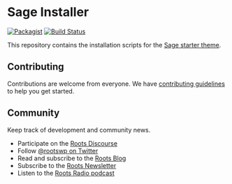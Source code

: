 # Sage Installer
[![Packagist](https://img.shields.io/packagist/vpre/roots/sage-installer.svg?style=flat-square)](https://packagist.org/packages/roots/sage-installer)
[![Build Status](https://img.shields.io/travis/roots/sage-installer.svg?style=flat-square)](https://travis-ci.org/roots/sage-installer)

This repository contains the installation scripts for the [Sage starter theme](https://github.com/roots/sage).

## Contributing

Contributions are welcome from everyone. We have [contributing guidelines](https://github.com/roots/guidelines/blob/master/CONTRIBUTING.md) to help you get started.

## Community

Keep track of development and community news.

* Participate on the [Roots Discourse](https://discourse.roots.io/)
* Follow [@rootswp on Twitter](https://twitter.com/rootswp)
* Read and subscribe to the [Roots Blog](https://roots.io/blog/)
* Subscribe to the [Roots Newsletter](https://roots.io/subscribe/)
* Listen to the [Roots Radio podcast](https://roots.io/podcast/)
